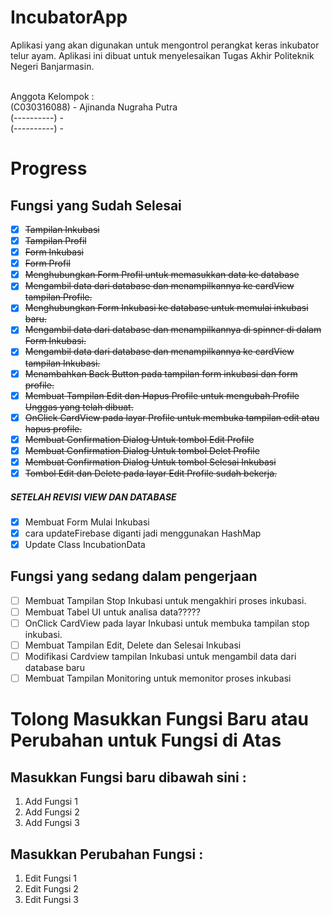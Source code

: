 # IncubatorApp
<p>Aplikasi yang akan digunakan untuk mengontrol perangkat keras inkubator telur ayam. Aplikasi ini dibuat untuk menyelesaikan Tugas Akhir Politeknik Negeri Banjarmasin.</p>
<br>
Anggota Kelompok :
<br>(C030316088) - Ajinanda Nugraha Putra
<br>(----------) - 
<br>(----------) - 

# Progress

## Fungsi yang Sudah Selesai

- [x] ~~Tampilan Inkubasi~~
- [x] ~~Tampilan Profil~~
- [x] ~~Form Inkubasi~~
- [x] ~~Form Profil~~
- [x] ~~Menghubungkan Form Profil untuk memasukkan data ke database~~
- [x] ~~Mengambil data dari database dan menampilkannya ke cardView tampilan Profile.~~
- [x] ~~Menghubungkan Form Inkubasi ke database untuk memulai inkubasi baru.~~
- [x] ~~Mengambil data dari database dan menampilkannya di spinner di dalam Form Inkubasi.~~
- [x] ~~Mengambil data dari database dan menampilkannya ke cardView tampilan Inkubasi.~~
- [x] ~~Menambahkan Back Button pada tampilan form inkubasi dan form profile.~~
- [x] ~~Membuat Tampilan Edit dan Hapus Profile untuk mengubah Profile Unggas yang telah dibuat.~~
- [x] ~~OnClick CardView pada layar Profile untuk membuka tampilan edit atau hapus profile.~~
- [x] ~~Membuat Confirmation Dialog Untuk tombol Edit Profile~~
- [x] ~~Membuat Confirmation Dialog Untuk tombol Delet Profile~~
- [x] ~~Membuat Confirmation Dialog Untuk tombol Selesai Inkubasi~~
- [x] ~~Tombol Edit dan Delete pada layar Edit Profile sudah bekerja.~~

##### SETELAH REVISI VIEW DAN DATABASE

- [x] Membuat Form Mulai Inkubasi
- [x] cara updateFirebase diganti jadi menggunakan HashMap
- [x] Update Class IncubationData

## Fungsi yang sedang dalam pengerjaan

- [ ] Membuat Tampilan Stop Inkubasi untuk mengakhiri proses inkubasi.
- [ ] Membuat Tabel UI untuk analisa data?????
- [ ] OnClick CardView pada layar Inkubasi untuk membuka tampilan stop inkubasi.
- [ ] Membuat Tampilan Edit, Delete dan Selesai Inkubasi
- [ ] Modifikasi Cardview tampilan Inkubasi untuk mengambil data dari database baru
- [ ] Membuat Tampilan Monitoring untuk memonitor proses inkubasi

# Tolong Masukkan Fungsi Baru atau Perubahan untuk Fungsi di Atas
## Masukkan Fungsi baru dibawah sini :

1. Add Fungsi 1
1. Add Fungsi 2
1. Add Fungsi 3

## Masukkan Perubahan Fungsi :

1. Edit Fungsi 1
1. Edit Fungsi 2
1. Edit Fungsi 3


